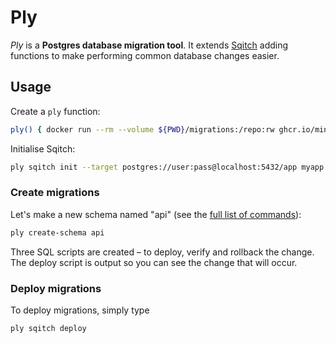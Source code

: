 # Ply

_Ply_ is a **Postgres database migration tool**. It extends
[Sqitch](https://sqitch.org/) adding functions to make performing common
database changes easier.

## Usage

Create a `ply` function:

```sh
ply() { docker run --rm --volume ${PWD}/migrations:/repo:rw ghcr.io/minibasehq/ply bash -c "$*" }
```

Initialise Sqitch:

```sh
ply sqitch init --target postgres://user:pass@localhost:5432/app myapp
```

### Create migrations

Let's make a new schema named "api" (see the [full list of commands](wiki)):

```sh
ply create-schema api
```

Three SQL scripts are created – to deploy, verify and rollback the change. The
deploy script is output so you can see the change that will occur.

### Deploy migrations

To deploy migrations, simply type

```sh
ply sqitch deploy
```
